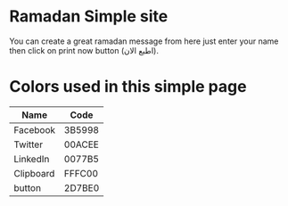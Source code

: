 # Ramadan Simple site
You can create a great ramadan message from here just enter your name then click on print now button (اطبع الان).

# Colors used in this simple page
| Name   |      Code      |
|----------|-------------|
| Facebook | 3B5998 |
| Twitter | 00ACEE |
| LinkedIn | 0077B5 |
| Clipboard | FFFC00 |
| button | 2D7BE0 |
